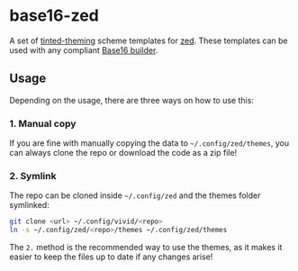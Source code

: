 # base16-zed

A set of [tinted-theming](https://github.com/tinted-theming) scheme templates for
[zed](https://github.com/sharkdp/vivid). These
templates can be used with any compliant [Base16
builder](https://github.com/tinted-theming/base16-builder-go).

## Usage

Depending on the usage, there are three ways on how to use this:

### 1. Manual copy

If you are fine with manually copying the data to `~/.config/zed/themes`,
you can always clone the repo or download the code as a zip file!

### 2. Symlink

The repo can be cloned inside `~/.config/zed` and the themes folder symlinked:

```sh
git clone <url> ~/.config/vivid/<repo>
ln -s ~/.config/zed/<repo>/themes ~/.config/zed/themes
```

The `2.` method is the recommended way to use the themes,
as it makes it easier to keep the files up to date if any changes arise!
